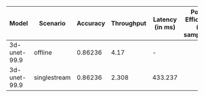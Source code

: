 | Model        | Scenario     |   Accuracy |   Throughput | Latency (in ms)   | Power Efficiency (in samples/J)   | TEST01   |
|--------------|--------------|------------|--------------|-------------------|-----------------------------------|----------|
| 3d-unet-99.9 | offline      |    0.86236 |        4.17  | -                 |                                   | passed   |
| 3d-unet-99.9 | singlestream |    0.86236 |        2.308 | 433.237           |                                   | passed   |